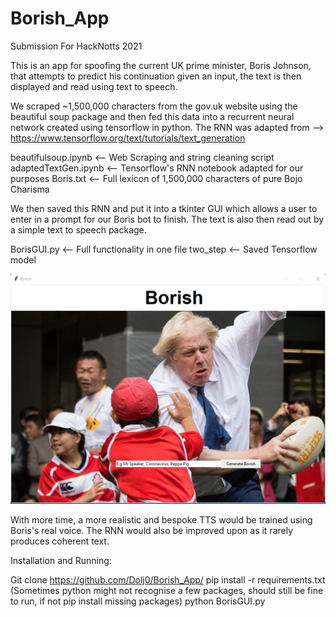 # Borish_App
 Submission For HackNotts  2021

 This is an app for spoofing the current UK prime minister, Boris Johnson, that attempts to predict his continuation given an input, the text is then displayed and read using text to speech.
 
 We scraped ~1,500,000 characters from the gov.uk website using the beautiful soup package and then fed this data into a recurrent neural network created using tensorflow in python. The RNN was adapted from --> https://www.tensorflow.org/text/tutorials/text_generation
 
 beautifulsoup.ipynb <-- Web Scraping and string cleaning script
 adaptedTextGen.ipynb <-- Tensorflow's RNN notebook adapted for our purposes
 Boris.txt <-- Full lexicon of 1,500,000 characters of pure Bojo Charisma
 
 We then saved this RNN and put it into a tkinter GUI which allows a user to enter in a prompt for our Boris bot to finish. The text is also then read out by a simple text to speech package.
 
  BorisGUI.py <-- Full functionality in one file
  two_step <-- Saved Tensorflow model
 
 ![Screenshot](Borish.png)
 
 With more time, a more realistic and bespoke TTS would be trained using Boris's real voice. The RNN would also be improved upon as it rarely produces coherent text.
 
 Installation and Running:
 
 Git clone https://github.com/Dolj0/Borish_App/
 pip install -r requirements.txt
 (Sometimes python might not recognise a few packages, should still be fine to run, if not pip install missing packages)
 python BorisGUI.py
 
 
 
 
 
